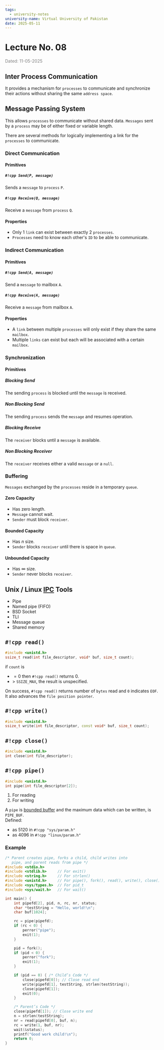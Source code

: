 ```yaml
---
tags:
  - university-notes
university-name: Virtual University of Pakistan
date: 2025-05-11
---
```


# Lecture No. 08

<span style="color: gray;">Dated: 11-05-2025</span>

## Inter Process Communication

It provides a mechanism for `processes` to communicate and synchronize their actions without sharing the same `address space`.

## Message Passing System

This allows `processes` to communicate without shared data. `Messages` sent by a `process` may be of either fixed or variable length.

There are several methods for logically implementing a link for the `processes` to communicate.

### Direct Communication

#### Primitives

##### `#!cpp Send(P, message)`

Sends a `message` to `process` `P`.

##### `#!cpp Receive(Q, message)`

Receive a `message` from `process` `Q`.

#### Properties

- Only 1 `link` can exist between exactly 2 `processes`.
- `Processes` need to know each other's `ID` to be able to communicate.

### Indirect Communication

#### Primitives

##### `#!cpp Send(A, message)`

Send a `message` to mailbox `A`.

##### `#!cpp Receive(A, message)`

Receive a `message` from mailbox `A`.

#### Properties

- A `link` between multiple `processes` will only exist if they share the same `mailbox`.
- Multiple `links` can exist but each will be associated with a certain `mailbox`.

### Synchronization

#### Primitives

##### Blocking Send

The sending `process` is blocked until the `message` is received.

##### Non Blocking Send

The sending `process` sends the `message` and resumes operation.

##### Blocking Receive

The `receiver` blocks until a `message` is available.

##### Non Blocking Receiver

The `receiver` receives either a valid `message` or a `null`.

### Buffering

`Messages` exchanged by the `processes` reside in a temporary `queue`.

#### Zero Capacity

- Has zero length.
- `Message` cannot wait.
- `Sender` must block `receiver`.

#### Bounded Capacity

- Has $n$ size.
- `Sender` blocks `receiver` until there is space in `queue`.

#### Unbounded Capacity

- Has $\infty$ size.
- `Sender` never blocks `receiver`.

## Unix / Linux [IPC](#inter-process-communication) Tools

- Pipe
- Named pipe (FIFO)
- BSD Socket
- TLI
- Message queue
- Shared memory

## `#!cpp read()`

```cpp
#include <unistd.h>
ssize_t read(int file_descriptor, void* buf, size_t count);
```

if `count` is

- $= 0$ then `#!cpp read()` returns $0$.
- $>$ `SSIZE_MAX`, the result is unspecified.

On success, `#!cpp read()` returns number of `bytes` read and `0` indicates `EOF`.  
It also advances the `file position pointer`.

## `#!cpp write()`

```cpp
#include <unistd.h>
ssize_t write(int file_descriptor, const void* buf, size_t count);
```

## `#!cpp close()`

```cpp
#include <unistd.h>
int close(int file_descriptor);
```

## `#!cpp pipe()`

```cpp
#include <unistd.h>
int pipe(int file_descriptor[2]);
```

1. For reading
2. For writing

A `pipe` is [bounded buffer](#bounded-capacity) and the maximum data which can be written, is `PIPE_BUF`.  
Defined:

- as $5120$ in `#!cpp "sys/param.h"`
- as $4096$ in `#!cpp "linux/param.h"`

### Example

```c
/* Parent creates pipe, forks a child, child writes into
   pipe, and parent reads from pipe */
#include <stdio.h>
#include <stdlib.h>     // For exit()
#include <string.h>     // For strlen()
#include <unistd.h>     // For pipe(), fork(), read(), write(), close()
#include <sys/types.h>  // For pid_t
#include <sys/wait.h>   // For wait()

int main() {
    int pipefd[2], pid, n, rc, nr, status;
    char *testString = "Hello, world!\n";
    char buf[1024];

    rc = pipe(pipefd);
    if (rc < 0) {
        perror("pipe");
        exit(1);
    }

    pid = fork();
    if (pid < 0) {
        perror("fork");
        exit(1);
    }

    if (pid == 0) { /* Child’s Code */
        close(pipefd[0]); // Close read end
        write(pipefd[1], testString, strlen(testString));
        close(pipefd[1]);
        exit(0);
    }

    /* Parent’s Code */
    close(pipefd[1]); // Close write end
    n = strlen(testString);
    nr = read(pipefd[0], buf, n);
    rc = write(1, buf, nr);
    wait(&status);
    printf("Good work child!\n");
    return 0;
}
```